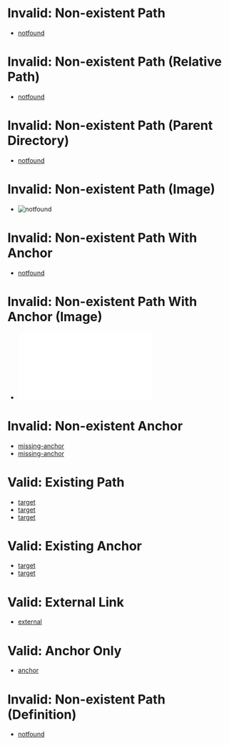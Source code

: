 # Invalid: Non-existent Path

- [notfound](notfound.md)

# Invalid: Non-existent Path (Relative Path)

- [notfound](./notfound.md)

# Invalid: Non-existent Path (Parent Directory)

- [notfound](../notfound.md)

# Invalid: Non-existent Path (Image)

- ![notfound](notfound.png)

# Invalid: Non-existent Path With Anchor

- [notfound](notfound.md#anchor)

# Invalid: Non-existent Path With Anchor (Image)

- ![notfound](notfound.md#anchor)

# Invalid: Non-existent Anchor

- [missing-anchor](target.md#not-exist-anchor)
- [missing-anchor](../test-target.md#not-exist-anchor)

# Valid: Existing Path

- [target](target.md)
- [target](./target.md)
- [target](../test-target.md)

# Valid: Existing Anchor

- [target](../test-target.md#a)
- [target](../test-target.md#custom-id)

# Valid: External Link

- [external](https://example.com)

# Valid: Anchor Only

- [anchor](#section)

# Invalid: Non-existent Path (Definition)

- [notfound]

[notfound]: not-found.md

